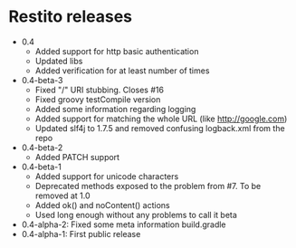 Restito releases
============================================

* 0.4
    * Added support for http basic authentication
    * Updated libs
    * Added verification for at least number of times
* 0.4-beta-3
    * Fixed "/" URI stubbing. Closes #16
    * Fixed groovy testCompile version
    * Added some information regarding logging
    * Added support for matching the whole URL (like http://google.com)
    * Updated slf4j to 1.7.5 and removed confusing logback.xml from the repo
* 0.4-beta-2
    * Added PATCH support
* 0.4-beta-1
    * Added support for unicode characters
    * Deprecated methods exposed to the problem from #7. To be removed at 1.0
    * Added ok() and noContent() actions
    * Used long enough without any problems to call it beta
* 0.4-alpha-2: Fixed some meta information build.gradle
* 0.4-alpha-1: First public release
